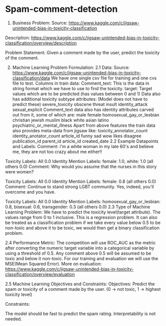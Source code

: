 # Spam-comment-detection
1. Business Problem:
Source: https://www.kaggle.com/c/jigsaw-unintended-bias-in-toxicity-classification

Description: https://www.kaggle.com/c/jigsaw-unintended-bias-in-toxicity-classification/overview/description

Problem Statement: Given a comment made by the user, predict the toxicity of the comment.

2. Machine Learning Problem Formulation:
2.1 Data:
Source: https://www.kaggle.com/c/jigsaw-unintended-bias-in-toxicity-classification/data
We have one single csv file for training and one cvs file to test.
Columns in train data:
Comment_text: This is the data in string format which we have to use to find the toxicity.
target: Target values which are to be predicted (has values between 0 and 1)
Data also has additional toxicity subtype attributes: (Model does not have to predict these)
severe_toxicity
obscene
threat
insult
identity_attack
sexual_explicit
Comment_text data also has identity attributes carved out from it, some of which are:
male
female
homosexual_gay_or_lesbian
christian
jewish
muslim
black
white
asian
latino
psychiatric_or_mental_illness
Apart from above features the train data also provides meta-data from jigsaw like:
toxicity_annotator_count
identity_anotator_count
article_id
funny
sad
wow
likes
disagree
publication_id
parent_id
article_id
created_date
2.2 Example Datapoints and Labels:
Comment: i'm a white woman in my late 60's and believe me, they are not too crazy about me either!!

Toxicity Labels: All 0.0
Identity Mention Labels: female: 1.0, white: 1.0 (all others 0.0)
Comment: Why would you assume that the nurses in this story were women?

Toxicity Labels: All 0.0
Identity Mention Labels: female: 0.8 (all others 0.0)
Comment: Continue to stand strong LGBT community. Yes, indeed, you'll overcome and you have.

Toxicity Labels: All 0.0
Identity Mention Labels: homosexual_gay_or_lesbian: 0.8, bisexual: 0.6, transgender: 0.3 (all others 0.0)
2.3 Type of Machine Learning Problem:
We have to predict the toxicity level(target attribute). The values range from 0 to 1 inclusive. This is a regression problem. It can also be treated as a classification problem if we take every value below 0.5 to be non-toxic and above it to be toxic, we would then get a binary classification problem.

2.4 Performance Metric:
The competition will use ROC_AUC as the metric after converting the numeric target variable into a categorical variable by using a threshold of 0.5. Any comment above 0.5 will be assumed to be toxic and below it non-toxic. For our training and evaluation we will use the MSE(Mean Squared Error). More on evaluation: https://www.kaggle.com/c/jigsaw-unintended-bias-in-toxicity-classification/overview/evaluation

2.5 Machine Learning Objectives and Constraints:
Objectives: Predict the spam or toxicity of a comment made by the user. (0 -> not toxic, 1 -> highest toxicity level)

Constraints:

The model should be fast to predict the spam rating.
Interpretability is not needed.
